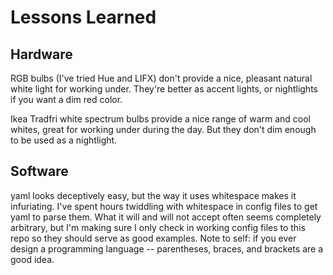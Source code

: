 # Lessons Learned

## Hardware

RGB bulbs (I've tried Hue and LIFX) don't provide a nice, pleasant
natural white light for working under.  They're better as accent
lights, or nightlights if you want a dim red color.

Ikea Tradfri white spectrum bulbs provide a nice range of warm and
cool whites, great for working under during the day.  But they don't
dim enough to be used as a nightlight.

## Software

yaml looks deceptively easy, but the way it uses whitespace makes
it infuriating.  I've spent hours twiddling with whitespace in
config files to get yaml to parse them.  What it will and will not
accept often seems completely arbitrary, but I'm making sure I only
check in working config files to this repo so they should serve as
good examples.  Note to self: if you ever design a programming
language -- parentheses, braces, and brackets are a good idea.


